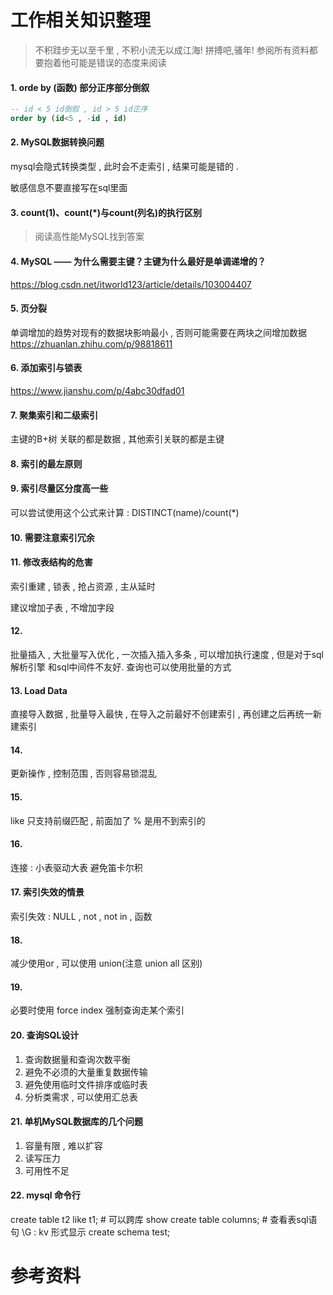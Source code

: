 # 工作相关知识整理

> 不积跬步无以至千里 , 不积小流无以成江海!
> 拼搏吧,骚年!
> 参阅所有资料都要抱着他可能是错误的态度来阅读



#### 1. orde by (函数) 部分正序部分倒叙

```sql
-- id < 5 id倒叙 , id > 5 id正序
order by (id<5 , -id , id)  
```

#### 2. MySQL数据转换问题

mysql会隐式转换类型 , 此时会不走索引 , 结果可能是错的 . 

敏感信息不要直接写在sql里面

#### 3. count(1)、count(*)与count(列名)的执行区别

> 阅读高性能MySQL找到答案

#### 4. MySQL —— 为什么需要主键？主键为什么最好是单调递增的？
https://blog.csdn.net/itworld123/article/details/103004407

#### 5. 页分裂
单调增加的趋势对现有的数据块影响最小 , 否则可能需要在两块之间增加数据
https://zhuanlan.zhihu.com/p/98818611

#### 6. 添加索引与锁表
https://www.jianshu.com/p/4abc30dfad01

#### 7. 聚集索引和二级索引
主键的B+树 关联的都是数据 , 其他索引关联的都是主键

#### 8. 索引的最左原则

#### 9. 索引尽量区分度高一些
可以尝试使用这个公式来计算 : DISTINCT(name)/count(*)

#### 10. 需要注意索引冗余

#### 11. 修改表结构的危害
索引重建 , 锁表 , 抢占资源 , 主从延时

建议增加子表 , 不增加字段

#### 12. 
批量插入 , 大批量写入优化 , 一次插入插入多条 , 可以增加执行速度 , 但是对于sql解析引擎 和sql中间件不友好.
查询也可以使用批量的方式

#### 13. Load Data
直接导入数据 , 批量导入最快 , 在导入之前最好不创建索引 , 再创建之后再统一新建索引

#### 14. 
更新操作 , 控制范围 , 否则容易锁混乱

#### 15. 
like 只支持前缀匹配 , 前面加了 % 是用不到索引的

#### 16.
连接 : 小表驱动大表 避免笛卡尔积

#### 17. 索引失效的情景
索引失效 : NULL , not , not in , 函数

#### 18. 
减少使用or , 可以使用 union(注意 union all 区别)

#### 19.
必要时使用 force index 强制查询走某个索引

#### 20. 查询SQL设计
1. 查询数据量和查询次数平衡
2. 避免不必须的大量重复数据传输
3. 避免使用临时文件排序或临时表
4. 分析类需求 , 可以使用汇总表

#### 21. 单机MySQL数据库的几个问题
1. 容量有限 , 难以扩容
2. 读写压力
3. 可用性不足

#### 22. mysql 命令行
create table t2 like t1; # 可以跨库
show create table columns; # 查看表sql语句
\G  : kv 形式显示
create schema test;


# 参考资料

